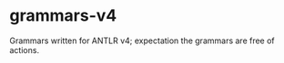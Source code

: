 grammars-v4
===========

Grammars written for ANTLR v4; expectation the grammars are free of actions.
